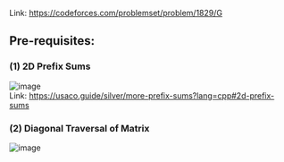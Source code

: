 Link: https://codeforces.com/problemset/problem/1829/G
## Pre-requisites:
### (1) 2D Prefix Sums
![image](https://github.com/mgalang229/Codeforces-1829G-Hits-Different/assets/51401355/db3b8d09-3af7-40eb-ae16-1bac66772534)  
Link: https://usaco.guide/silver/more-prefix-sums?lang=cpp#2d-prefix-sums
### (2) Diagonal Traversal of Matrix
![image](https://github.com/mgalang229/Codeforces-1829G-Hits-Different/assets/51401355/54362e97-52c5-47c7-9c1b-ccd4470a3a0a)

